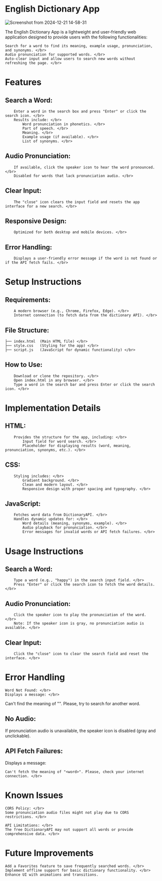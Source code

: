 # English Dictionary App </br>

![Screenshot from 2024-12-21 14-58-31](https://github.com/user-attachments/assets/39df9bb7-961b-47bb-8755-d52a0b3207a0) </br>

The English Dictionary App is a lightweight and user-friendly web application designed to provide users with the following functionalities: </br>

    Search for a word to find its meaning, example usage, pronunciation, and synonyms. </br>
    Audio pronunciation for supported words. </br>
    Auto-clear input and allow users to search new words without refreshing the page. </br>

# Features </br>

##    Search a Word: </br>
        Enter a word in the search box and press "Enter" or click the search icon. </br>
        Results include: </br>
            Word pronunciation in phonetics. </br>
            Part of speech. </br>
            Meaning. </br>
            Example usage (if available). </br>
            List of synonyms. </br>

##    Audio Pronunciation: </br>
        If available, click the speaker icon to hear the word pronounced. </br>
        Disabled for words that lack pronunciation audio. </br>

##    Clear Input: </br>
        The "close" icon clears the input field and resets the app interface for a new search. </br>

##    Responsive Design: </br>
        Optimized for both desktop and mobile devices. </br>

##    Error Handling: </br>
        Displays a user-friendly error message if the word is not found or if the API fetch fails. </br>

# Setup Instructions </br>

##    Requirements: </br>
        A modern browser (e.g., Chrome, Firefox, Edge). </br>
        Internet connection (to fetch data from the dictionary API). </br>

##    File Structure: </br>

    ├── index.html  (Main HTML file) </br>
    ├── style.css   (Styling for the app) </br>
    ├── script.js   (JavaScript for dynamic functionality) </br>

##    How to Use: </br>
        Download or clone the repository. </br>
        Open index.html in any browser. </br>
        Type a word in the search bar and press Enter or click the search icon. </br>

# Implementation Details </br>

##    HTML: </br>
        Provides the structure for the app, including: </br>
            Input field for word search. </br>
            Placeholder for displaying results (word, meaning, pronunciation, synonyms, etc.). </br>

##    CSS: </br>
        Styling includes: </br>
            Gradient background. </br>
            Clean and modern layout. </br>
            Responsive design with proper spacing and typography. </br>

##    JavaScript: </br>
        Fetches word data from DictionaryAPI. </br>
        Handles dynamic updates for: </br>
            Word details (meaning, synonyms, example). </br>
            Audio playback for pronunciation. </br>
            Error messages for invalid words or API fetch failures. </br>

# Usage Instructions </br>

##    Search a Word: </br>
        Type a word (e.g., "happy") in the search input field. </br>
        Press "Enter" or click the search icon to fetch the word details. </br>

##    Audio Pronunciation: </br>
        Click the speaker icon to play the pronunciation of the word. </br>
        Note: If the speaker icon is gray, no pronunciation audio is available. </br>

##    Clear Input: </br>
        Click the "close" icon to clear the search field and reset the interface. </br>

# Error Handling </br>

    Word Not Found: </br>
    Displays a message: </br>

Can't find the meaning of "<word>". Please, try to search for another word. </br>

## No Audio: </br>
If pronunciation audio is unavailable, the speaker icon is disabled (gray and unclickable). </br>

## API Fetch Failures: </br>
Displays a message: </br>

    Can't fetch the meaning of "<word>". Please, check your internet connection. </br>

# Known Issues </br>

    CORS Policy: </br>
    Some pronunciation audio files might not play due to CORS restrictions. </br>

    API Limitations: </br>
    The free DictionaryAPI may not support all words or provide comprehensive data. </br>

# Future Improvements </br>

    Add a Favorites feature to save frequently searched words. </br>
    Implement offline support for basic dictionary functionality. </br>
    Enhance UI with animations and transitions.
